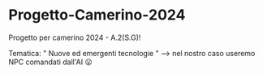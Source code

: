 # Progetto-Camerino-2024
Progetto per camerino 2024 - A.2(S.G)!

Tematica: " Nuove ed emergenti tecnologie "  --> nel nostro caso useremo NPC comandati dall'AI 😛
